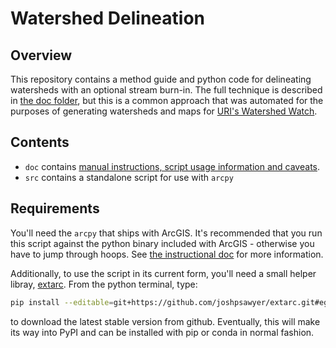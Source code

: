 # Watershed Delineation

## Overview

This repository contains a method guide and python code for delineating watersheds with an optional stream burn-in. The full technique is described in [the doc folder](doc/README.md), but this is a common approach that was automated for the purposes of generating watersheds and maps for [URI's Watershed Watch](https://web.uri.edu/watershedwatch/).

## Contents

- `doc` contains [manual instructions, script usage information and caveats](doc/README.md).
- `src` contains a standalone script for use with `arcpy`

## Requirements

You'll need the `arcpy` that ships with ArcGIS. It's recommended that you run this script against the python binary included with ArcGIS - otherwise you have to jump through hoops. See [the instructional doc](doc/README.me) for more information.

Additionally, to use the script in its current form, you'll need a small helper libray, [extarc](https://github.com/joshpsawyer/extarc). From the python terminal, type:

```bash
pip install --editable=git+https://github.com/joshpsawyer/extarc.git#egg=extarc
```

to download the latest stable version from github. Eventually, this will make its way into PyPI and can be installed with pip or conda in normal fashion.
